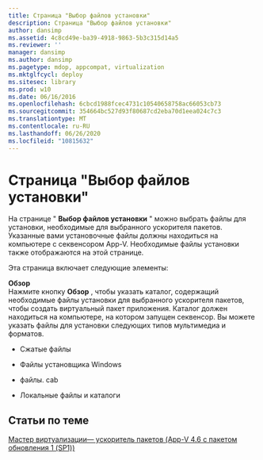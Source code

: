 ```yaml
---
title: Страница "Выбор файлов установки"
description: Страница "Выбор файлов установки"
author: dansimp
ms.assetid: 4c8cd49e-ba39-4918-9863-5b3c315d14a5
ms.reviewer: ''
manager: dansimp
ms.author: dansimp
ms.pagetype: mdop, appcompat, virtualization
ms.mktglfcycl: deploy
ms.sitesec: library
ms.prod: w10
ms.date: 06/16/2016
ms.openlocfilehash: 6cbcd1988fcec4731c10540658758ac66053cb73
ms.sourcegitcommit: 354664bc527d93f80687cd2eba70d1eea024c7c3
ms.translationtype: MT
ms.contentlocale: ru-RU
ms.lasthandoff: 06/26/2020
ms.locfileid: "10815632"
---
```

# Страница "Выбор файлов установки"


На странице " **Выбор файлов установки** " можно выбрать файлы для установки, необходимые для выбранного ускорителя пакетов. Указанные вами установочные файлы должны находиться на компьютере с секвенсором App-V. Необходимые файлы установки также отображаются на этой странице.

Эта страница включает следующие элементы:

<a href="" id="browse"></a>**Обзор**  
Нажмите кнопку **Обзор** , чтобы указать каталог, содержащий необходимые файлы установки для выбранного ускорителя пакетов, чтобы создать виртуальный пакет приложения. Каталог должен находиться на компьютере, на котором запущен секвенсор. Вы можете указать файлы для установки следующих типов мультимедиа и форматов.

-   Сжатые файлы

-   Файлы установщика Windows

-   файлы. cab

-   Локальные файлы и каталоги

## Статьи по теме


[Мастер виртуализации— ускоритель пакетов (App-V 4.6 с пакетом обновления 1 (SP1))](sequencer-wizard---package-accelerator--appv-46-sp1-.md)

 

 





